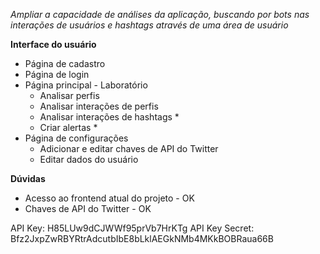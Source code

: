 *Ampliar a capacidade de análises da aplicação, buscando por bots nas interações de usuários e hashtags através de uma área de usuário*

**Interface do usuário**
- Página de cadastro
- Página de login
- Página principal - Laboratório
  - Analisar perfis
  - Analisar interações de perfis
  - Analisar interações de hashtags *
  - Criar alertas *
- Página de configurações
  - Adicionar e editar chaves de API do Twitter
  - Editar dados do usuário

**Dúvidas**
- Acesso ao frontend atual do projeto - OK
- Chaves de API do Twitter -  OK

API Key: H85LUw9dCJWWf95prVb7HrKTg
API Key Secret: Bfz2JxpZwRBYRtrAdcutbIbE8bLklAEGkNMb4MKkBOBRaua66B
